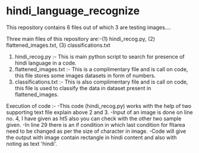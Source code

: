 # hindi_language_recognize

This repository contains 6 files out of which 3 are testing images....

Three main files of this repository are:-(1) hindi_recog.py, (2) flattened_images.txt, (3) classifications.txt

1. hindi_recog.py :- This is main python script to search for presence of hindi language in a code.
2. flattened_images.txt :- This is a complimentary file and is call on code, this file stores some images datasets in form of                              numbers. 
3. classifications.txt :- This is also complimentary file and is call on code, this file is used to classify the data in                                 dataset present in flattened_images.

Execution of code :- 
            -This code (hindi_recog.py) works with the help of two supporting text file explain above 2 and 3.
            -Input of an image is done on line no. 4, I have given as ht5 also you can check with the other two sample                      given.
            -In line 29 there is an if condition in which last condition for fltarea need to be changed as per the size of                  character in image.
            -Code will give the output with image contain rectangle in hindi content and also with noting as text 'hindi'.
           
